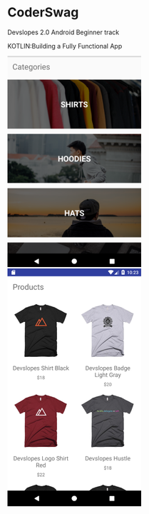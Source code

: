 # CoderSwag

Devslopes 2.0 Android Beginner track

KOTLIN:Building a Fully Functional App

<img src="images/CoderSwagHome.png" alt="mockup" width="300"><img src="images/Screenshot_1503509016.png" alt="mockup" width="300">
